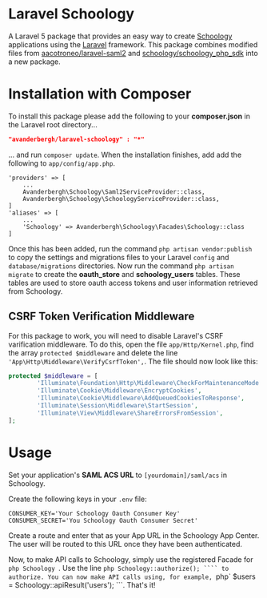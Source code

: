 # Laravel Schoology
A Laravel 5 package that provides an easy way to create <a href="https://developers.schoology.com/">Schoology</a> applications using the <a href="http://laravel.com/">Laravel</a> framework.
This package combines modified files from <a href="https://github.com/aacotroneo/laravel-saml2">aacotroneo/laravel-saml2</a> and <a href="https://github.com/schoology/schoology_php_sdk">schoology/schoology_php_sdk</a> into a new package.

# Installation with Composer
To install this package please add the following to your __composer.json__ in the Laravel root directory...
```json
"avanderbergh/laravel-schoology" : "*"
```
... and run `composer update`. When the installation finishes, add add the following to `app/config/app.php`.
```
'providers' => [
    ...
    Avanderbergh\Schoology\Saml2ServiceProvider::class,
    Avanderbergh\Schoology\SchoologyServiceProvider::class,
]
'aliases' => [
    ...
    'Schoology' => Avanderbergh\Schoology\Facades\Schoology::class
]
```
Once this has been added, run the command `php artisan vendor:publish` to copy the settings and migrations files to your Laravel `config` and `database/migrations` directories.
Now run the command `php artisan migrate` to create the __oauth_store__ and __schoology_users__ tables. These tables are used to store oauth access tokens and user information retrieved from Schoology.

## CSRF Token Verification Middleware
For this package to work, you will need to disable Laravel's CSRF varification middleware. To do this, open the file `app/Http/Kernel.php`, find the array ```protected $middleware``` and delete the line ```'App\Http\Middleware\VerifyCsrfToken',```.
The file should now look like this:
```php
protected $middleware = [
		'Illuminate\Foundation\Http\Middleware\CheckForMaintenanceMode',
		'Illuminate\Cookie\Middleware\EncryptCookies',
		'Illuminate\Cookie\Middleware\AddQueuedCookiesToResponse',
		'Illuminate\Session\Middleware\StartSession',
		'Illuminate\View\Middleware\ShareErrorsFromSession',
];
```
# Usage
Set your application's **SAML ACS URL** to `[yourdomain]/saml/acs` in Schoology.

Create the following keys in your `.env` file:
```
CONSUMER_KEY='Your Schoology Oauth Consumer Key'
CONSUMER_SECRET='You Schoology Oauth Consumer Secret'
```

Create a route and enter that as your App URL in the Schoology App Center. The user will be routed to this URL once they have been authenticated.

Now, to make API calls to Schoology, simply use the registered Facade for ```php Schoology ```. Use the line ```php Schoology::authorize(); ```` to authorize. You can now make API calls using, for example, ```php` $users = Schoology::apiResult('users'); ```.
That's it!